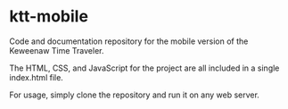 # ktt-mobile
Code and documentation repository for the mobile version of the Keweenaw Time Traveler.

The HTML, CSS, and JavaScript for the project are all included in a single index.html file. 

For usage, simply clone the repository and run it on any web server. 
